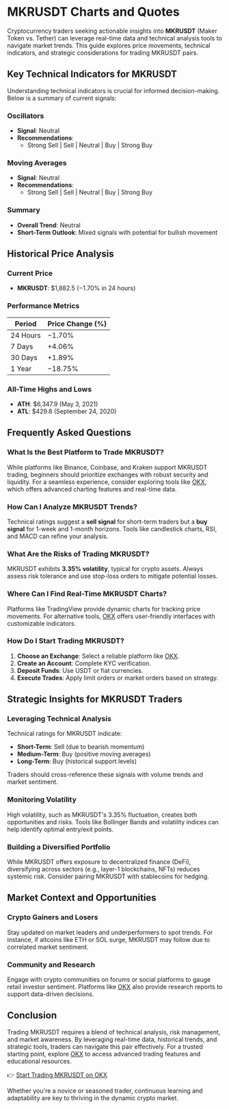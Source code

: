 # MKRUSDT Charts and Quotes  

Cryptocurrency traders seeking actionable insights into **MKRUSDT** (Maker Token vs. Tether) can leverage real-time data and technical analysis tools to navigate market trends. This guide explores price movements, technical indicators, and strategic considerations for trading MKRUSDT pairs.  

## Key Technical Indicators for MKRUSDT  

Understanding technical indicators is crucial for informed decision-making. Below is a summary of current signals:  

### Oscillators  
- **Signal**: Neutral  
- **Recommendations**:  
  - Strong Sell | Sell | Neutral | Buy | Strong Buy  

### Moving Averages  
- **Signal**: Neutral  
- **Recommendations**:  
  - Strong Sell | Sell | Neutral | Buy | Strong Buy  

### Summary  
- **Overall Trend**: Neutral  
- **Short-Term Outlook**: Mixed signals with potential for bullish movement  

## Historical Price Analysis  

### Current Price  
- **MKRUSDT**: $1,882.5 (−1.70% in 24 hours)  

### Performance Metrics  
| Period      | Price Change (%) |  
|-------------|------------------|  
| 24 Hours    | −1.70%           |  
| 7 Days      | +4.06%           |  
| 30 Days     | +1.89%           |  
| 1 Year      | −18.75%          |  

### All-Time Highs and Lows  
- **ATH**: $6,347.9 (May 3, 2021)  
- **ATL**: $429.8 (September 24, 2020)  

## Frequently Asked Questions  

### What Is the Best Platform to Trade MKRUSDT?  
While platforms like Binance, Coinbase, and Kraken support MKRUSDT trading, beginners should prioritize exchanges with robust security and liquidity. For a seamless experience, consider exploring tools like [OKX](https://bit.ly/okx-bonus), which offers advanced charting features and real-time data.  

### How Can I Analyze MKRUSDT Trends?  
Technical ratings suggest a **sell signal** for short-term traders but a **buy signal** for 1-week and 1-month horizons. Tools like candlestick charts, RSI, and MACD can refine your analysis.  

### What Are the Risks of Trading MKRUSDT?  
MKRUSDT exhibits **3.35% volatility**, typical for crypto assets. Always assess risk tolerance and use stop-loss orders to mitigate potential losses.  

### Where Can I Find Real-Time MKRUSDT Charts?  
Platforms like TradingView provide dynamic charts for tracking price movements. For alternative tools, [OKX](https://bit.ly/okx-bonus) offers user-friendly interfaces with customizable indicators.  

### How Do I Start Trading MKRUSDT?  
1. **Choose an Exchange**: Select a reliable platform like [OKX](https://bit.ly/okx-bonus).  
2. **Create an Account**: Complete KYC verification.  
3. **Deposit Funds**: Use USDT or fiat currencies.  
4. **Execute Trades**: Apply limit orders or market orders based on strategy.  

## Strategic Insights for MKRUSDT Traders  

### Leveraging Technical Analysis  
Technical ratings for MKRUSDT indicate:  
- **Short-Term**: Sell (due to bearish momentum)  
- **Medium-Term**: Buy (positive moving averages)  
- **Long-Term**: Buy (historical support levels)  

Traders should cross-reference these signals with volume trends and market sentiment.  

### Monitoring Volatility  
High volatility, such as MKRUSDT's 3.35% fluctuation, creates both opportunities and risks. Tools like Bollinger Bands and volatility indices can help identify optimal entry/exit points.  

### Building a Diversified Portfolio  
While MKRUSDT offers exposure to decentralized finance (DeFi), diversifying across sectors (e.g., layer-1 blockchains, NFTs) reduces systemic risk. Consider pairing MKRUSDT with stablecoins for hedging.  

## Market Context and Opportunities  

### Crypto Gainers and Losers  
Stay updated on market leaders and underperformers to spot trends. For instance, if altcoins like ETH or SOL surge, MKRUSDT may follow due to correlated market sentiment.  

### Community and Research  
Engage with crypto communities on forums or social platforms to gauge retail investor sentiment. Platforms like [OKX](https://bit.ly/okx-bonus) also provide research reports to support data-driven decisions.  

## Conclusion  

Trading MKRUSDT requires a blend of technical analysis, risk management, and market awareness. By leveraging real-time data, historical trends, and strategic tools, traders can navigate this pair effectively. For a trusted starting point, explore [OKX](https://bit.ly/okx-bonus) to access advanced trading features and educational resources.  

👉 [Start Trading MKRUSDT on OKX](https://bit.ly/okx-bonus)  

Whether you're a novice or seasoned trader, continuous learning and adaptability are key to thriving in the dynamic crypto market.